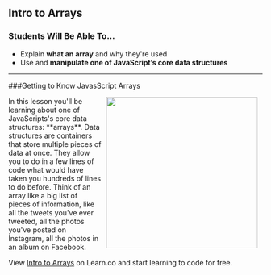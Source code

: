 ## Intro to Arrays

### Students Will Be Able To...
* Explain **what an array** and why they're used
* Use and **manipulate one of JavaScript’s core data structures**

---
###Getting to Know JavasScript Arrays

<img src="https://s3.amazonaws.com/after-school-assets/arrays-in-real-life.png" align="right" hspace="10" width="300">
In this lesson you'll be learning about one of JavaScripts's core data structures: **arrays**. Data structures are containers that store multiple pieces of data at once. They allow you to do in a few lines of code what would have taken you hundreds of lines to do before. Think of an array like a big list of pieces of information, like all the tweets you've ever tweeted, all the photos you've posted on Instagram, all the photos in an album on Facebook.
<p data-visibility='hidden'>View <a href='https://learn.co/lessons/hs-intro-web-design-arrays-intro' title='Intro to Arrays'>Intro to Arrays</a> on Learn.co and start learning to code for free.</p>
